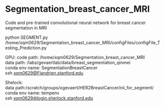 # Segmentation_breast_cancer_MRI
Code and pre-trained convolutional neural network for breast cancer segmentation in MRI

python SEGMENT.py /home/xqm0629/Segmentation_breast_cancer_MRI/configFiles/configFile_Testing_Prediction.py


GPU:
code path: /home/xqm0629/Segmentation_breast_cancer_MRI  
data path: /labs/gevaertlab/data/breast_segmentation_qinmei  
conda env name: SegmentationBreastCancer  
ssh xqm0629@Flandrien.stanford.edu


Shelock:  
data path:/scratch/groups/ogevaert/HER2BreastCancer/nii_for_segment/  
conda env name: tempenv  
ssh xqm0629@login.sherlock.stanford.edu
